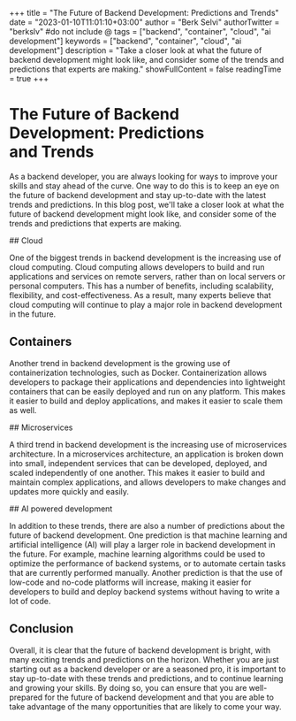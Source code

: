 +++
title = "The Future of Backend Development: Predictions and Trends"
date = "2023-01-10T11:01:10+03:00"
author = "Berk Selvi"
authorTwitter = "berkslv" #do not include @
tags = ["backend", "container", "cloud", "ai development"]
keywords = ["backend", "container", "cloud", "ai development"]
description = "Take a closer look at what the future of backend development might look like, and consider some of the trends and predictions that experts are making."
showFullContent = false
readingTime = true
+++

# The Future of Backend Development: Predictions and Trends


As a backend developer, you are always looking for ways to improve your skills and stay ahead of the curve. One way to do this is to keep an eye on the future of backend development and stay up-to-date with the latest trends and predictions. In this blog post, we'll take a closer look at what the future of backend development might look like, and consider some of the trends and predictions that experts are making.


## Cloud

One of the biggest trends in backend development is the increasing use of cloud computing. Cloud computing allows developers to build and run applications and services on remote servers, rather than on local servers or personal computers. This has a number of benefits, including scalability, flexibility, and cost-effectiveness. As a result, many experts believe that cloud computing will continue to play a major role in backend development in the future.


## Containers

Another trend in backend development is the growing use of containerization technologies, such as Docker. Containerization allows developers to package their applications and dependencies into lightweight containers that can be easily deployed and run on any platform. This makes it easier to build and deploy applications, and makes it easier to scale them as well.


## Microservices

A third trend in backend development is the increasing use of microservices architecture. In a microservices architecture, an application is broken down into small, independent services that can be developed, deployed, and scaled independently of one another. This makes it easier to build and maintain complex applications, and allows developers to make changes and updates more quickly and easily.


## AI powered development

In addition to these trends, there are also a number of predictions about the future of backend development. One prediction is that machine learning and artificial intelligence (AI) will play a larger role in backend development in the future. For example, machine learning algorithms could be used to optimize the performance of backend systems, or to automate certain tasks that are currently performed manually. Another prediction is that the use of low-code and no-code platforms will increase, making it easier for developers to build and deploy backend systems without having to write a lot of code.


## Conclusion

Overall, it is clear that the future of backend development is bright, with many exciting trends and predictions on the horizon. Whether you are just starting out as a backend developer or are a seasoned pro, it is important to stay up-to-date with these trends and predictions, and to continue learning and growing your skills. By doing so, you can ensure that you are well-prepared for the future of backend development and that you are able to take advantage of the many opportunities that are likely to come your way.
